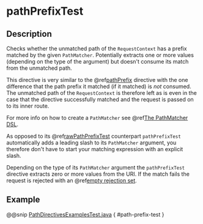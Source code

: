 # pathPrefixTest

## Description

Checks whether the unmatched path of the `RequestContext` has a prefix matched by the given `PathMatcher`.
Potentially extracts one or more values (depending on the type of the argument) but doesn't consume its match from
the unmatched path.

This directive is very similar to the @ref[pathPrefix](pathPrefix.md) directive with the one difference that the path prefix
it matched (if it matched) is *not* consumed. The unmatched path of the `RequestContext` is therefore left as
is even in the case that the directive successfully matched and the request is passed on to its inner route.

For more info on how to create a `PathMatcher` see @ref[The PathMatcher DSL](../../../../../scala/http/routing-dsl/path-matchers.md).

As opposed to its @ref[rawPathPrefixTest](rawPathPrefixTest.md) counterpart `pathPrefixTest` automatically adds a leading slash to its
`PathMatcher` argument, you therefore don't have to start your matching expression with an explicit slash.

Depending on the type of its `PathMatcher` argument the `pathPrefixTest` directive extracts zero or more values from
the URI. If the match fails the request is rejected with an @ref[empty rejection set](../../rejections.md#empty-rejections).

## Example

@@snip [PathDirectivesExamplesTest.java](../../../../../../../test/java/docs/http/javadsl/server/directives/PathDirectivesExamplesTest.java) { #path-prefix-test }